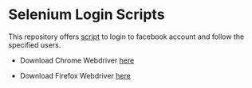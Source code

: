 # Selenium Login Scripts

This repository offers [script](./facebook_login.py) to login to facebook account and follow the specified users.

- Download Chrome Webdriver [here](https://chromedriver.chromium.org/downloads "Chrome webdriver's download page")

- Download Firefox Webdriver [here](https://github.com/mozilla/geckodriver/releases "Geckodriver's github")
